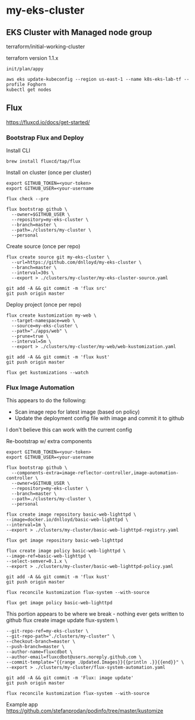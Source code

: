 # my-eks-cluster

## EKS Cluster with Managed node group
terraform/initial-working-cluster

terraforn version 1.1.x

`init/plan/appy`


```
aws eks update-kubeconfig --region us-east-1 --name k8s-eks-lab-tf --profile Foghorn
kubectl get nodes
```

## Flux
https://fluxcd.io/docs/get-started/

### Bootstrap Flux and Deploy

Install CLI

```
brew install fluxcd/tap/flux
```
Install on cluster (once per cluster)

```
export GITHUB_TOKEN=<your-token>
export GITHUB_USER=<your-username
```

```
flux check --pre
```

```
flux bootstrap github \
  --owner=$GITHUB_USER \
  --repository=my-eks-cluster \
  --branch=master \
  --path=./clusters/my-cluster \
  --personal
```

Create source (once per repo)

```
flux create source git my-eks-cluster \
  --url=https://github.com/dnlloyd/my-eks-cluster \
  --branch=master \
  --interval=30s \
  --export > ./clusters/my-cluster/my-eks-cluster-source.yaml
```

```
git add -A && git commit -m 'flux src'
git push origin master
```

Deploy project (once per repo)

```
flux create kustomization my-web \
  --target-namespace=web \
  --source=my-eks-cluster \
  --path="./apps/web" \
  --prune=true \
  --interval=5m \
  --export > ./clusters/my-cluster/my-web/web-kustomization.yaml

```

```
git add -A && git commit -m 'flux kust'
git push origin master

```

```
flux get kustomizations --watch
```

### Flux Image Automation

This appears to do the following:

- Scan image repo for latest image (based on policy)
- Update the deployment config file with image and commit it to github

I don't believe this can work with the current config

Re-bootstrap w/ extra components

```
export GITHUB_TOKEN=<your-token>
export GITHUB_USER=<your-username
```

```
flux bootstrap github \
  --components-extra=image-reflector-controller,image-automation-controller \
  --owner=$GITHUB_USER \
  --repository=my-eks-cluster \
  --branch=master \
  --path=./clusters/my-cluster \
  --personal
```

```
flux create image repository basic-web-lighttpd \
--image=docker.io/dnlloyd/basic-web-lighttpd \
--interval=1m \
--export > ./clusters/my-cluster/basic-web-lighttpd-registry.yaml

```

```
flux get image repository basic-web-lighttpd
```

```
flux create image policy basic-web-lighttpd \
--image-ref=basic-web-lighttpd \
--select-semver=0.1.x \
--export > ./clusters/my-cluster/basic-web-lighttpd-policy.yaml
```

```
git add -A && git commit -m 'flux kust'
git push origin master
```

```
flux reconcile kustomization flux-system --with-source

flux get image policy basic-web-lighttpd
```


This portion appears to be where we break - nothing ever gets written to github
flux create image update flux-system \

```
--git-repo-ref=my-eks-cluster \
--git-repo-path="./clusters/my-cluster" \
--checkout-branch=master \
--push-branch=master \
--author-name=fluxcdbot \
--author-email=fluxcdbot@users.noreply.github.com \
--commit-template="{{range .Updated.Images}}{{println .}}{{end}}" \
--export > ./clusters/my-cluster/flux-system-automation.yaml
```

```
git add -A && git commit -m 'Flux: image update'
git push origin master
```

```
flux reconcile kustomization flux-system --with-source
```

Example app
https://github.com/stefanprodan/podinfo/tree/master/kustomize
